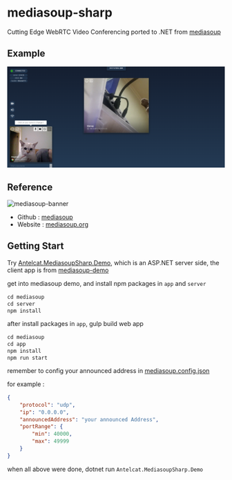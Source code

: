 # mediasoup-sharp

Cutting Edge WebRTC Video Conferencing ported to .NET from [mediasoup](https://github.com/versatica/mediasoup/)

## Example

![Example](./docs/Sample.png)

## Reference

![mediasoup-banner](https://github.com/versatica/mediasoup/blob/v3/art/mediasoup-banner.png)

+ Github : [mediasoup](https://github.com/versatica/mediasoup/)
+ Website : [mediasoup.org](https://mediasoup.org/)

## Getting Start

Try [Antelcat.MediasoupSharp.Demo](./src/Antelcat.MediasoupSharp.Demo/), which is an ASP.NET server side,
the client app is from [mediasoup-demo](./mediasoup-demo/app/)

get into mediasoup demo, and install npm packages in `app` and `server`

```shell
cd mediasoup
cd server
npm install
```

after install packages in `app`, gulp build web app

```shell
cd mediasoup
cd app
npm install
npm run start
```

remember to config your announced address in [mediasoup.config.json](./src/Antelcat.MediasoupSharp.Demo/mediasoup.config.json)

for example :

```json
{
    "protocol": "udp",
    "ip": "0.0.0.0",
    "announcedAddress": "your announced Address",
    "portRange": {
        "min": 40000,
        "max": 49999
    }
}
```

when all above were done, dotnet run `Antelcat.MediasoupSharp.Demo`
